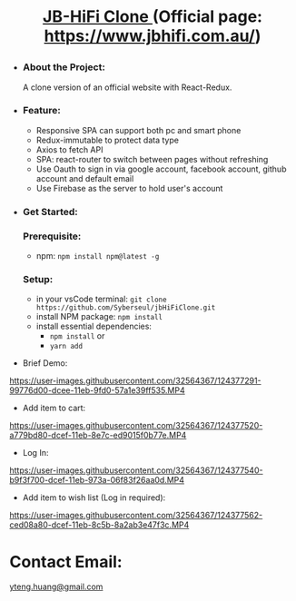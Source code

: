 # <p align="center"> <a href="https://jb-hifi-clone-yiteng.web.app/"> JB-HiFi Clone </a>(Official page: https://www.jbhifi.com.au/)

- ### About the Project:
  A clone version of an official website with React-Redux.

- ### Feature:
  - Responsive SPA can support both pc and smart phone
  - Redux-immutable to protect data type
  - Axios to fetch API
  - SPA: react-router to switch between pages without refreshing
  - Use Oauth to sign in via google account, facebook account, github account and default email
  - Use Firebase as the server to hold user's account

- ### Get Started:
  ### Prerequisite:
  - npm: `npm install npm@latest -g`
  ### Setup:
  - in your vsCode terminal: `git clone https://github.com/Syberseul/jbHiFiClone.git`
  - install NPM package: `npm install`
  - install essential dependencies: 
    - `npm install` or
    - `yarn add `

- Brief Demo:


https://user-images.githubusercontent.com/32564367/124377291-99776d00-dcee-11eb-9fd0-57a1e39ff535.MP4


- Add item to cart:


https://user-images.githubusercontent.com/32564367/124377520-a779bd80-dcef-11eb-8e7c-ed9015f0b77e.MP4


- Log In:


https://user-images.githubusercontent.com/32564367/124377540-b9f3f700-dcef-11eb-973a-06f83f26aa0d.MP4


- Add item to wish list (Log in required):


https://user-images.githubusercontent.com/32564367/124377562-ced08a80-dcef-11eb-8c5b-8a2ab3e47f3c.MP4



# Contact Email: 
yteng.huang@gmail.com
